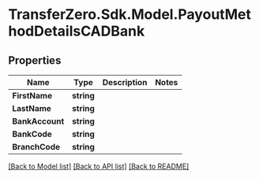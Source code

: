 
# TransferZero.Sdk.Model.PayoutMethodDetailsCADBank

## Properties

Name | Type | Description | Notes
------------ | ------------- | ------------- | -------------
**FirstName** | **string** |  | 
**LastName** | **string** |  | 
**BankAccount** | **string** |  | 
**BankCode** | **string** |  | 
**BranchCode** | **string** |  | 

[[Back to Model list]](../README.md#documentation-for-models)
[[Back to API list]](../README.md#documentation-for-api-endpoints)
[[Back to README]](../README.md)

